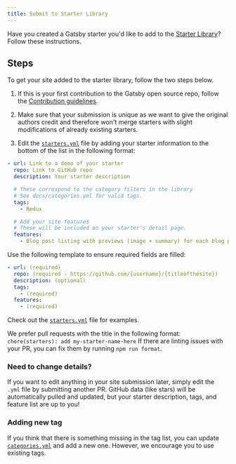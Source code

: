 ```yaml
---
title: Submit to Starter Library
---
```


Have you created a Gatsby starter you'd like to add to the [Starter Library](/starters/)? Follow these instructions.

## Steps

To get your site added to the starter library, follow the two steps below.

1. If this is your first contribution to the Gatsby open source repo, follow the [Contribution guidelines](/contributing/code-contributions/).

2. Make sure that your submission is unique as we want to give the original authors credit and therefore won't merge starters with slight modifications of already existing starters.

3. Edit the [`starters.yml`](https://github.com/gatsbyjs/gatsby/blob/master/docs/starters.yml) file by adding your starter information to the bottom of the list in the following format:

```yaml:title=docs/starters.yml
- url: Link to a demo of your starter
  repo: Link to GitHub repo
  description: Your starter description

  # These correspond to the category filters in the library
  # See docs/categories.yml for valid tags.
  tags:
    - Redux

  # Add your site features
  # These will be included on your starter's detail page.
  features:
    - Blog post listing with previews (image + summary) for each blog post
```

Use the following template to ensure required fields are filled:

```yaml:title=docs/starters.yml
- url: (required)
  repo: (required - https://github.com/{username}/{titleofthesite})
  description: (optional)
  tags:
    - (required)
  features:
    - (required)
```

Check out the [`starters.yml`](https://github.com/gatsbyjs/gatsby/blob/master/docs/starters.yml) file for examples.

We prefer pull requests with the title in the following format: `chore(starters): add my-starter-name-here` If there are linting issues with your PR, you can fix them by running `npm run format`.

### Need to change details?

If you want to edit anything in your site submission later, simply edit the `.yml` file by submitting another PR. GitHub data (like stars) will be automatically pulled and updated, but your starter description, tags, and feature list are up to you!

### Adding new tag

If you think that there is something missing in the tag list, you can update [`categories.yml`](https://github.com/gatsbyjs/gatsby/blob/master/docs/categories.yml) and add a new one. However, we encourage you to use existing tags.
